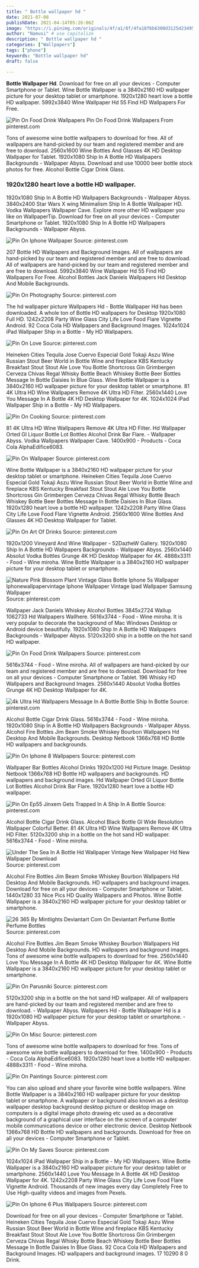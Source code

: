 ```yaml
---
title: " Bottle wallpaper hd "
date: 2021-07-08
publishDate: 2021-04-14T05:26:06Z
image: "https://i.pinimg.com/originals/4f/a1/8f/4fa18f6b6300d3125d2349529f435728.jpg"
author: "Namusi" # use capitalize
description: " Bottle wallpaper hd "
categories: ["Wallpapers"]
tags: ["phone"]
keywords: "Bottle wallpaper hd"
draft: false

---
```



**Bottle Wallpaper Hd**. Download for free on all your devices - Computer Smartphone or Tablet. Wine Bottle Wallpaper is a 3840x2160 HD wallpaper picture for your desktop tablet or smartphone. 1920x1280 heart love a bottle HD wallpaper. 5992x3840 Wine Wallpaper Hd 55 Find HD Wallpapers For Free.

![Pin On Food Drink Wallpapers](https://i.pinimg.com/originals/09/ca/95/09ca9589bd5b067f6a387e4bb09667d6.jpg "Pin On Food Drink Wallpapers")
Pin On Food Drink Wallpapers From pinterest.com


Tons of awesome wine bottle wallpapers to download for free. All of wallpapers are hand-picked by our team and registered member and are free to download. 2560x1600 Wine Bottles And Glasses 4K HD Desktop Wallpaper for Tablet. 1920x1080 Ship In A Bottle HD Wallpapers Backgrounds - Wallpaper Abyss. Download and use 10000 beer bottle stock photos for free. Alcohol Bottle Cigar Drink Glass.

### 1920x1280 heart love a bottle HD wallpaper.

1920x1080 Ship In A Bottle HD Wallpapers Backgrounds - Wallpaper Abyss. 3840x2400 Star Wars X wing Minimalism Ship In A Bottle Wallpaper HD. Vodka Wallpapers Wallpaper Cave. Explore more other HD wallpaper you like on WallpaperTip. Download for free on all your devices - Computer Smartphone or Tablet. 1920x1080 Ship In A Bottle HD Wallpapers Backgrounds - Wallpaper Abyss.


![Pin On Iphone Wallpaper](https://i.pinimg.com/originals/ae/b2/3c/aeb23cd84282202630c6673456c7d134.jpg "Pin On Iphone Wallpaper")
Source: pinterest.com

207 Bottle HD Wallpapers and Background Images. All of wallpapers are hand-picked by our team and registered member and are free to download. All of wallpapers are hand-picked by our team and registered member and are free to download. 5992x3840 Wine Wallpaper Hd 55 Find HD Wallpapers For Free. Alcohol Bottles Jack Daniels Wallpapers Hd Desktop And Mobile Backgrounds.

![Pin On Photography](https://i.pinimg.com/originals/26/c7/66/26c766b9d5c61941664aeb2cd153ed70.jpg "Pin On Photography")
Source: pinterest.com

The hd wallpaper picture Wallpapers Hd - Bottle Wallpaper Hd has been downloaded. A whole ton of Bottle HD wallpapers for Desktop 1920x1080 Full HD. 1242x2208 Party Wine Glass City Life Love Food Flare Vignette Android. 92 Coca Cola HD Wallpapers and Background Images. 1024x1024 iPad Wallpaper Ship in a Bottle - My HD Wallpapers.

![Pin On Love](https://i.pinimg.com/originals/be/f8/58/bef8584575bf4239246c64eea7229f05.jpg "Pin On Love")
Source: pinterest.com

Heineken Cities Tequila Jose Cuervo Especial Gold Tokaji Aszu Wine Russian Stout Beer World in Bottle Wine and fireplace KBS Kentucky Breakfast Stout Stout Ale Love You Bottle Shortcross Gin Grimbergen Cerveza Chivas Regal Whisky Bottle Beach Whiskey Bottle Beer Bottles Message In Bottle Daisies In Blue Glass. Wine Bottle Wallpaper is a 3840x2160 HD wallpaper picture for your desktop tablet or smartphone. 81 4K Ultra HD Wine Wallpapers Remove 4K Ultra HD Filter. 2560x1440 Love You Message In A Bottle 4K HD Desktop Wallpaper for 4K. 1024x1024 iPad Wallpaper Ship in a Bottle - My HD Wallpapers.

![Pin On Cooking](https://i.pinimg.com/originals/ee/62/f4/ee62f4bb515b2aefb9483e878c5b3559.jpg "Pin On Cooking")
Source: pinterest.com

81 4K Ultra HD Wine Wallpapers Remove 4K Ultra HD Filter. Hd Wallpaper Orted Gl Liquor Bottle Lot Bottles Alcohol Drink Bar Flare. - Wallpaper Abyss. Vodka Wallpapers Wallpaper Cave. 1400x900 - Products - Coca Cola AlphaEdifice6083.

![Pin On Wallpaper](https://i.pinimg.com/originals/20/d8/d0/20d8d0b5a73629825105cbbda2b90af9.jpg "Pin On Wallpaper")
Source: pinterest.com

Wine Bottle Wallpaper is a 3840x2160 HD wallpaper picture for your desktop tablet or smartphone. Heineken Cities Tequila Jose Cuervo Especial Gold Tokaji Aszu Wine Russian Stout Beer World in Bottle Wine and fireplace KBS Kentucky Breakfast Stout Stout Ale Love You Bottle Shortcross Gin Grimbergen Cerveza Chivas Regal Whisky Bottle Beach Whiskey Bottle Beer Bottles Message In Bottle Daisies In Blue Glass. 1920x1280 heart love a bottle HD wallpaper. 1242x2208 Party Wine Glass City Life Love Food Flare Vignette Android. 2560x1600 Wine Bottles And Glasses 4K HD Desktop Wallpaper for Tablet.

![Pin On Art Of Drinks](https://i.pinimg.com/originals/08/76/cc/0876cca72a7fd19a674ef533072ed8de.png "Pin On Art Of Drinks")
Source: pinterest.com

1920x1200 Vineyard And Wine Wallpaper - 52DazheW Gallery. 1920x1080 Ship In A Bottle HD Wallpapers Backgrounds - Wallpaper Abyss. 2560x1440 Absolut Vodka Bottles Grunge 4K HD Desktop Wallpaper for 4K. 4888x3311 - Food - Wine miroha. Wine Bottle Wallpaper is a 3840x2160 HD wallpaper picture for your desktop tablet or smartphone.

![Nature Pink Blossom Plant Vintage Glass Bottle Iphone 5s Wallpaper Iphonewallpapervintage Iphone Wallpaper Vintage Ipad Wallpaper Samsung Wallpaper](https://i.pinimg.com/736x/3e/cc/e3/3ecce30ff1925120a4ae7f05853d62ed.jpg "Nature Pink Blossom Plant Vintage Glass Bottle Iphone 5s Wallpaper Iphonewallpapervintage Iphone Wallpaper Vintage Ipad Wallpaper Samsung Wallpaper")
Source: pinterest.com

Wallpaper Jack Daniels Whiskey Alcohol Bottles 3845x2724 Wallup 1062733 Hd Wallpapers Wallhere. 5616x3744 - Food - Wine miroha. It is very popular to decorate the background of Mac Windows Desktop or Android device beautifully. 1920x1080 Ship In A Bottle HD Wallpapers Backgrounds - Wallpaper Abyss. 5120x3200 ship in a bottle on the hot sand HD wallpaper.

![Pin On Food Drink Wallpapers](https://i.pinimg.com/originals/09/ca/95/09ca9589bd5b067f6a387e4bb09667d6.jpg "Pin On Food Drink Wallpapers")
Source: pinterest.com

5616x3744 - Food - Wine miroha. All of wallpapers are hand-picked by our team and registered member and are free to download. Download for free on all your devices - Computer Smartphone or Tablet. 196 Whisky HD Wallpapers and Background Images. 2560x1440 Absolut Vodka Bottles Grunge 4K HD Desktop Wallpaper for 4K.

![4k Ultra Hd Wallpapers Message In A Bottle Bottle Ship In Bottle](https://i.pinimg.com/originals/d0/23/1a/d0231a1c1aad246f76c86027b87de48e.jpg "4k Ultra Hd Wallpapers Message In A Bottle Bottle Ship In Bottle")
Source: pinterest.com

Alcohol Bottle Cigar Drink Glass. 5616x3744 - Food - Wine miroha. 1920x1080 Ship In A Bottle HD Wallpapers Backgrounds - Wallpaper Abyss. Alcohol Fire Bottles Jim Beam Smoke Whiskey Bourbon Wallpapers Hd Desktop And Mobile Backgrounds. Desktop Netbook 1366x768 HD Bottle HD wallpapers and backgrounds.

![Pin On Iphone 8 Wallpapers](https://i.pinimg.com/originals/45/43/9e/45439eb100b6d8a212f8a1ccfe67e787.jpg "Pin On Iphone 8 Wallpapers")
Source: pinterest.com

Wallpaper Bar Bottles Alcohol Drinks 1920x1200 Hd Picture Image. Desktop Netbook 1366x768 HD Bottle HD wallpapers and backgrounds. HD wallpapers and background images. Hd Wallpaper Orted Gl Liquor Bottle Lot Bottles Alcohol Drink Bar Flare. 1920x1280 heart love a bottle HD wallpaper.

![Pin On Ep55 Jinxem Gets Trapped In A Ship In A Bottle](https://i.pinimg.com/originals/d4/3e/37/d43e37b895658676e611a1c691e4f96c.jpg "Pin On Ep55 Jinxem Gets Trapped In A Ship In A Bottle")
Source: pinterest.com

Alcohol Bottle Cigar Drink Glass. Alcohol Black Bottle Gl Wide Resolution Wallpaper Colorful Better. 81 4K Ultra HD Wine Wallpapers Remove 4K Ultra HD Filter. 5120x3200 ship in a bottle on the hot sand HD wallpaper. 5616x3744 - Food - Wine miroha.

![Under The Sea In A Bottle Hd Wallpaper Vintage New Wallpaper Hd New Wallpaper Download](https://i.pinimg.com/originals/65/1b/73/651b73909aa49cc81023de08e3b9dab6.jpg "Under The Sea In A Bottle Hd Wallpaper Vintage New Wallpaper Hd New Wallpaper Download")
Source: pinterest.com

Alcohol Fire Bottles Jim Beam Smoke Whiskey Bourbon Wallpapers Hd Desktop And Mobile Backgrounds. HD wallpapers and background images. Download for free on all your devices - Computer Smartphone or Tablet. 1440x1280 33 Nice Pics HD Quality Wallpapers and Photos. Wine Bottle Wallpaper is a 3840x2160 HD wallpaper picture for your desktop tablet or smartphone.

![26 365 By Mintlights Deviantart Com On Deviantart Perfume Bottle Perfume Bottles](https://i.pinimg.com/originals/87/97/39/879739f749232e376f57070fed834efc.jpg "26 365 By Mintlights Deviantart Com On Deviantart Perfume Bottle Perfume Bottles")
Source: pinterest.com

Alcohol Fire Bottles Jim Beam Smoke Whiskey Bourbon Wallpapers Hd Desktop And Mobile Backgrounds. HD wallpapers and background images. Tons of awesome wine bottle wallpapers to download for free. 2560x1440 Love You Message In A Bottle 4K HD Desktop Wallpaper for 4K. Wine Bottle Wallpaper is a 3840x2160 HD wallpaper picture for your desktop tablet or smartphone.

![Pin On Parusniki](https://i.pinimg.com/originals/ad/5c/20/ad5c203bb186d4aec87a1ca9c4ac2382.jpg "Pin On Parusniki")
Source: pinterest.com

5120x3200 ship in a bottle on the hot sand HD wallpaper. All of wallpapers are hand-picked by our team and registered member and are free to download. - Wallpaper Abyss. Wallpapers Hd - Bottle Wallpaper Hd is a 1920x1080 HD wallpaper picture for your desktop tablet or smartphone. - Wallpaper Abyss.

![Pin On Misc](https://i.pinimg.com/originals/27/6d/83/276d83217680795475ea918c71b2f194.jpg "Pin On Misc")
Source: pinterest.com

Tons of awesome wine bottle wallpapers to download for free. Tons of awesome wine bottle wallpapers to download for free. 1400x900 - Products - Coca Cola AlphaEdifice6083. 1920x1280 heart love a bottle HD wallpaper. 4888x3311 - Food - Wine miroha.

![Pin On Paintings](https://i.pinimg.com/originals/b4/21/53/b421533f5d088319651e2fcea7cf7eb9.jpg "Pin On Paintings")
Source: pinterest.com

You can also upload and share your favorite wine bottle wallpapers. Wine Bottle Wallpaper is a 3840x2160 HD wallpaper picture for your desktop tablet or smartphone. A wallpaper or background also known as a desktop wallpaper desktop background desktop picture or desktop image on computers is a digital image photo drawing etc used as a decorative background of a graphical user interface on the screen of a computer mobile communications device or other electronic device. Desktop Netbook 1366x768 HD Bottle HD wallpapers and backgrounds. Download for free on all your devices - Computer Smartphone or Tablet.

![Pin On My Saves](https://i.pinimg.com/474x/c4/71/83/c47183b10cf9ab50c88a2dbb4dd23872.jpg "Pin On My Saves")
Source: pinterest.com

1024x1024 iPad Wallpaper Ship in a Bottle - My HD Wallpapers. Wine Bottle Wallpaper is a 3840x2160 HD wallpaper picture for your desktop tablet or smartphone. 2560x1440 Love You Message In A Bottle 4K HD Desktop Wallpaper for 4K. 1242x2208 Party Wine Glass City Life Love Food Flare Vignette Android. Thousands of new images every day Completely Free to Use High-quality videos and images from Pexels.

![Pin On Iphone 6 Plus Wallpapers](https://i.pinimg.com/originals/4f/a1/8f/4fa18f6b6300d3125d2349529f435728.jpg "Pin On Iphone 6 Plus Wallpapers")
Source: pinterest.com

Download for free on all your devices - Computer Smartphone or Tablet. Heineken Cities Tequila Jose Cuervo Especial Gold Tokaji Aszu Wine Russian Stout Beer World in Bottle Wine and fireplace KBS Kentucky Breakfast Stout Stout Ale Love You Bottle Shortcross Gin Grimbergen Cerveza Chivas Regal Whisky Bottle Beach Whiskey Bottle Beer Bottles Message In Bottle Daisies In Blue Glass. 92 Coca Cola HD Wallpapers and Background Images. HD wallpapers and background images. 17 10290 8 0 Drink.

